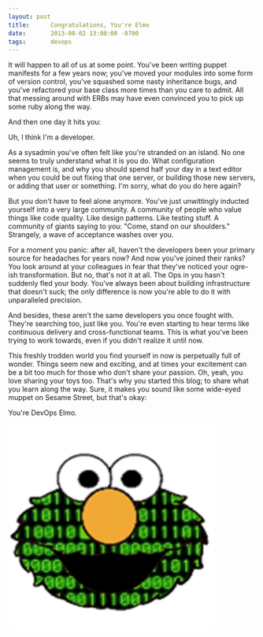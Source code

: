 ```yaml
---
layout: post
title:      Congratulations, You're Elmo
date:       2013-08-02 13:00:00 -0700
tags:       devops
---
```


It will happen to all of us at some point. You've been writing puppet manifests for a few years now; you've moved your modules into some form of version control, you've squashed some nasty inheritance bugs, and you've refactored your base class more times than you care to admit. All that messing around with ERBs may have even convinced you to pick up some ruby along the way.

And then one day it hits you:

Uh, I think I'm a developer.

As a sysadmin you've often felt like you're stranded on an island. No one seems to truly understand what it is you do. What configuration management is, and why you should spend half your day in a text editor when you could be out fixing that one server, or building those new servers, or adding that user or something. I'm sorry, what do you do here again?

But you don't have to feel alone anymore. You've just unwittingly inducted yourself into a very large community. A community of people who value things like code quality. Like design patterns. Like testing stuff. A community of giants saying to you: "Come, stand on our shoulders." Strangely, a wave of acceptance washes over you.

For a moment you panic: after all, haven't the developers been your primary source for headaches for years now? And now you've joined their ranks? You look around at your colleagues in fear that they've noticed your ogre-ish transformation. But no, that's not it at all. The Ops in you hasn't suddenly fled your body. You've always been about building infrastructure that doesn't suck; the only difference is now you're able to do it with unparalleled precision.

And besides, these aren't the same developers you once fought with. They're searching too, just like you. You're even starting to hear terms like continuous delivery and cross-functional teams. This is what you've been trying to work towards, even if you didn't realize it until now.

This freshly trodden world you find yourself in now is perpetually full of wonder. Things seem new and exciting, and at times your excitement can be a bit too much for those who don't share your passion. Oh, yeah, you love sharing your toys too. That's why you started this blog; to share what you learn along the way. Sure, it makes you sound like some wide-eyed muppet on Sesame Street, but that's okay:

You're DevOps Elmo.

<img src="/images/matrixelmo.jpg">
